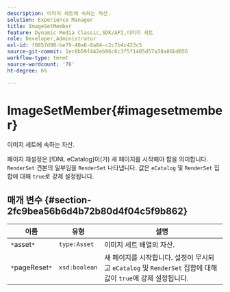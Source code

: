 ```yaml
---
description: 이미지 세트에 속하는 자산.
solution: Experience Manager
title: ImageSetMember
feature: Dynamic Media Classic,SDK/API,이미지 세트
role: Developer,Administrator
exl-id: f0857d98-be79-40a6-8a84-c2c7b4c423c5
source-git-commit: 1ec8b59f442eb96c6c3f5f1405d57a38a86bd056
workflow-type: tm+mt
source-wordcount: '76'
ht-degree: 6%

---
```


# ImageSetMember{#imagesetmember}

이미지 세트에 속하는 자산.

페이지 재설정은 [!DNL eCatalog]이(가) 새 페이지를 시작해야 함을 의미합니다. `RenderSet` 견본의 일부임을  `RenderSet` 나타냅니다. 값은 `eCatalog` 및 `RenderSet` 집합에 대해 `true`로 강제 설정됩니다.

## 매개 변수 {#section-2fc9bea56b6d4b72b80d4f04c5f9b862}

| 이름 | 유형 | 설명 |
|---|---|---|
| `*`asset`*` | `type:Asset` | 이미지 세트 배열의 자산. |
| `*`pageReset`*` | `xsd:boolean` | 새 페이지를 시작합니다. 설정이 무시되고 `eCatalog` 및 `RenderSet` 집합에 대해 값이 `true`에 강제 설정됩니다. |

